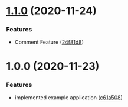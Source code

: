 # [1.1.0](https://github.com/Aspern/semantic-release-maven/compare/v1.0.0...v1.1.0) (2020-11-24)


### Features

* Comment Feature ([24f81d8](https://github.com/Aspern/semantic-release-maven/commit/24f81d8aeac75d0469961f089e68711760b31317))

# 1.0.0 (2020-11-23)


### Features

* implemented example application ([c61a508](https://github.com/Aspern/semantic-release-maven/commit/c61a508c3876413ca6710de96aa3d1d712fbf697))
